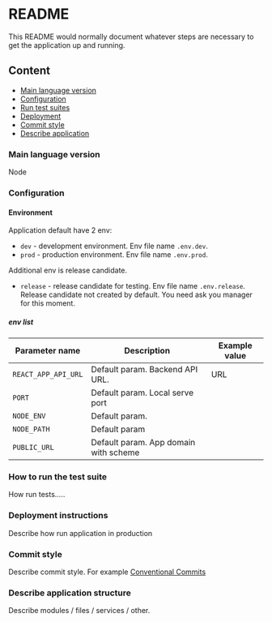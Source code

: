 # README

This README would normally document whatever steps are necessary to get the
application up and running.

## Content

 - [Main language version](#main-lang-version)
 - [Configuration](#configuration)
 - [Run test suites](#run-tests)
 - [Deployment](#deployment)
 - [Commit style](#vcs-commit-style)
 - [Describe application](#description-application)

### <a id="main-lang-version"></a> Main language version

Node  

### <a id="configuration"></a> Configuration

#### Environment   
  
Application default have 2 env:
 - `dev` - development environment. Env file name `.env.dev`.  
 - `prod` - production environment. Env file name `.env.prod`.  

Additional env is release candidate.

 - `release` - release candidate for testing. Env file name `.env.release`.  
    Release candidate not created by default. You need ask you manager for this moment.  

##### env list  

| Parameter name  | Description | Example value |
| ------------- | ------------- | ------------- |
| `REACT_APP_API_URL`  | Default param. Backend API URL.  | URL |
| `PORT`  | Default param. Local serve port  |  |
| `NODE_ENV`  | Default param.  |  |
| `NODE_PATH`  | Default param  |  |
| `PUBLIC_URL`  | Default param. App domain with scheme  |   |

### <a id="run-tests"></a> How to run the test suite

How run tests.....

### <a id="deployment"></a> Deployment instructions

Describe how run application in production

### <a id="vcs-commit-style"></a> Commit style

Describe commit style. For example [Conventional Commits](https://www.conventionalcommits.org/en/v1.0.0/)  

###  <a id="description-application"></a> Describe application structure

Describe modules / files / services / other.  
